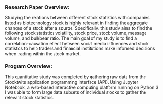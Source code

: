 ### Research Paper Overview:

Studying the relations between different stock statistics with companies listed as biotechnology stock is highly relevant in finding the aggregate changes of a stock after a spurge.
Specifically, this study aims to find the following stock statistics volatility, stock price, stock volume,  message volume, and bull/bear ratio. The main goal of my study is to find
a correlation-causation effect between social media influences and stock statistics to help traders and financial institutions make informed decisions when trading within the stock market. 

### Program Overview:

This quantitative study was completed by gathering raw data from the Stocktwits application programming interface (API). Using Jupyter Notebook, a web-based interactive computing platform running on Python 3 I was able to form large data subsets of individual stocks to gather the relevant stock statistics. 
